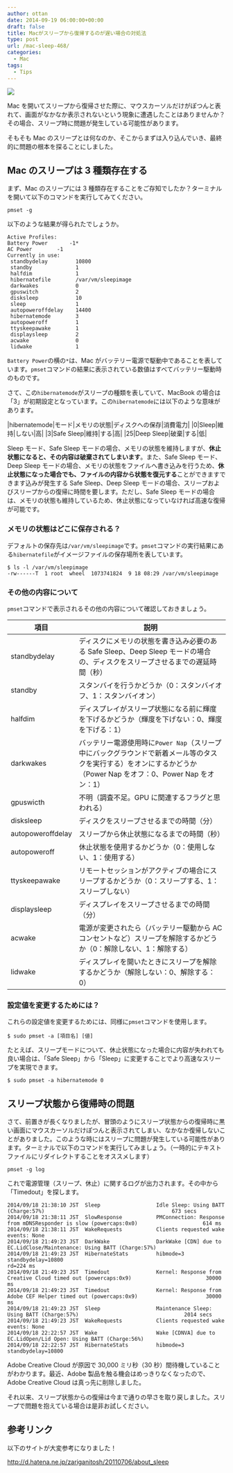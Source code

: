 ```yaml
---
author: ottan
date: 2014-09-19 06:00:00+00:00
draft: false
title: Macがスリープから復帰するのが遅い場合の対処法
type: post
url: /mac-sleep-468/
categories:
  - Mac
tags:
  - Tips
---
```


![](/images/2014/09/140919-541bc2a262e05.jpg)

Mac を開いてスリープから復帰させた際に、マウスカーソルだけがぽつんと表れて、画面がなかなか表示されないという現象に遭遇したことはありませんか？その場合、スリープ時に問題が発生している可能性があります。

そもそも Mac のスリープとは何なのか、そこからまずは入り込んでいき、最終的に問題の根本を探ることにしました。

## Mac のスリープは 3 種類存在する

まず、Mac のスリープには 3 種類存在することをご存知でしたか？ターミナルを開いて以下のコマンドを実行してみてください。

    pmset -g

以下のような結果が得られたでしょうか。

    Active Profiles:
    Battery Power		-1*
    AC Power		-1
    Currently in use:
     standbydelay         10800
     standby              1
     halfdim              1
     hibernatefile        /var/vm/sleepimage
     darkwakes            0
     gpuswitch            2
     disksleep            10
     sleep                1
     autopoweroffdelay    14400
     hibernatemode        3
     autopoweroff         1
     ttyskeepawake        1
     displaysleep         2
     acwake               0
     lidwake              1

`Battery Power`の横の`*`は、Mac がバッテリー電源で駆動中であることを表しています。`pmset`コマンドの結果に表示されている数値はすべてバッテリー駆動時のものです。

さて、この`hibernatemode`がスリープの種類を表していて、MacBook の場合は「3」が初期設定となっています。この`hibernatemode`には以下のような意味があります。

|hibernatemode|モード|メモリの状態|ディスクへの保存|消費電力|
|0|Sleep|維持|しない|高|
|3|Safe Sleep|維持|する|高|
|25|Deep Sleep|破棄|する|低|

Sleep モード、Safe Sleep モードの場合、メモリの状態を維持しますが、**休止状態になると、その内容は破棄されてしまいます**。また、Safe Sleep モード、Deep Sleep モードの場合、メモリの状態をファイルへ書き込みを行うため、**休止状態になった場合でも、ファイルの内容から状態を復元する**ことができますできます込みが発生する Safe Sleep、Deep Sleep モードの場合、スリープおよびスリープからの復帰に時間を要します。ただし、Safe Sleep モードの場合は、メモリの状態も維持しているため、休止状態になっていなければ高速な復帰が可能です。

### メモリの状態はどこに保存される？

デフォルトの保存先は`/var/vm/sleepimage`です。`pmset`コマンドの実行結果にある`hibernatefile`がイメージファイルの保存場所を表しています。

    $ ls -l /var/vm/sleepimage
    -rw------T  1 root  wheel  1073741824  9 18 08:29 /var/vm/sleepimage

### その他の内容について

`pmset`コマンドで表示されるその他の内容について確認しておきましょう。

| 項目              | 説明                                                                                                                                                              |
| ----------------- | ----------------------------------------------------------------------------------------------------------------------------------------------------------------- |
| standbydelay      | ディスクにメモリの状態を書き込み必要のある Safe Sleep、Deep Sleep モードの場合の、ディスクをスリープさせるまでの遅延時間（秒）                                    |
| standby           | スタンバイを行うかどうか（0：スタンバイオフ、1：スタンバイオン）                                                                                                  |
| halfdim           | ディスプレイがスリープ状態になる前に輝度を下げるかどうか（輝度を下げない：0、輝度を下げる：1）                                                                    |
| darkwakes         | バッテリー電源使用時に`Power Nap`（スリープ中にバックグラウンドで新着メール等のタスクを実行する）をオンにするかどうか（Power Nap をオフ：0、Power Nap をオン：1） |
| gpuswicth         | 不明（調査不足。GPU に関連するフラグと思われる）                                                                                                                  |
| disksleep         | ディスクをスリープさせるまでの時間（分）                                                                                                                          |
| autopoweroffdelay | スリープから休止状態になるまでの時間（秒）                                                                                                                        |
| autopoweroff      | 休止状態を使用するかどうか（0：使用しない、1：使用する）                                                                                                          |
| ttyskeepawake     | リモートセッションがアクティブの場合にスリープするかどうか（0：スリープする、1：スリープしない）                                                                  |
| displaysleep      | ディスプレイをスリープさせるまでの時間（分）                                                                                                                      |
| acwake            | 電源が変更されたら（バッテリー駆動から AC コンセントなど）スリープを解除するかどうか（0：解除しない、1：解除する）                                                |
| lidwake           | ディスプレイを開いたときにスリープを解除するかどうか（解除しない：0、解除する：0）                                                                                |

### 設定値を変更するためには？

これらの設定値を変更するためには、同様に`pmset`コマンドを使用します。

    $ sudo pmset -a [項目名] [値]

たとえば、スリープモードについて、休止状態になった場合に内容が失われても良い場合は、「Safe Sleep」から「Sleep」に変更することでより高速なスリープを実現できます。

    $ sudo pmset -a hibernatemode 0

## スリープ状態から復帰時の問題

さて、前置きが長くなりましたが、冒頭のようにスリープ状態からの復帰時に黒い画面にマウスカーソルだけぽつんと表示されてしまい、なかなか復帰しないことがありました。このような時にはスリープに問題が発生している可能性があります。ターミナルで以下のコマンドを実行してみましょう。（一時的にテキストファイルにリダイレクトすることをオススメします）

    pmset -g log

これで電源管理（スリープ、休止）に関するログが出力されます。その中から「Timedout」を探します。

    2014/09/18 21:38:10 JST  Sleep               	Idle Sleep: Using BATT (Charge:57%)                                        	673 secs
    2014/09/18 21:38:11 JST  SlowResponse        	PMConnection: Response from mDNSResponder is slow (powercaps:0x0)          	          614 ms
    2014/09/18 21:38:11 JST  WakeRequests        	Clients requested wake events: None
    2014/09/18 21:49:23 JST  DarkWake            	DarkWake [CDN] due to EC.LidClose/Maintenance: Using BATT (Charge:57%)
    2014/09/18 21:49:23 JST  HibernateStats      	hibmode=3 standbydelay=10800                                               	          rd=224 ms
    2014/09/18 21:49:23 JST  Timedout            	Kernel: Response from Creative Cloud timed out (powercaps:0x9)             	          30000 ms
    2014/09/18 21:49:23 JST  Timedout            	Kernel: Response from Adobe CEF Helper timed out (powercaps:0x9)           	          30000 ms
    2014/09/18 21:49:23 JST  Sleep               	Maintenance Sleep: Using BATT (Charge:57%)                                 	2014 secs
    2014/09/18 21:49:23 JST  WakeRequests        	Clients requested wake events: None
    2014/09/18 22:22:57 JST  Wake                	Wake [CDNVA] due to EC.LidOpen/Lid Open: Using BATT (Charge:56%)
    2014/09/18 22:22:57 JST  HibernateStats      	hibmode=3 standbydelay=10800

Adobe Creative Cloud が原因で 30,000 ミリ秒（30 秒）間待機していることがわかります。最近、Adobe 製品を触る機会はめっきりなくなったので、Adobe Creative Cloud は真っ先に削除しました。

それ以来、スリープ状態からの復帰は今まで通りの早さを取り戻しました。スリープで問題を抱えている場合は是非お試しください。

## 参考リンク

以下のサイトが大変参考になりました！

http://d.hatena.ne.jp/zariganitosh/20110706/about_sleep
